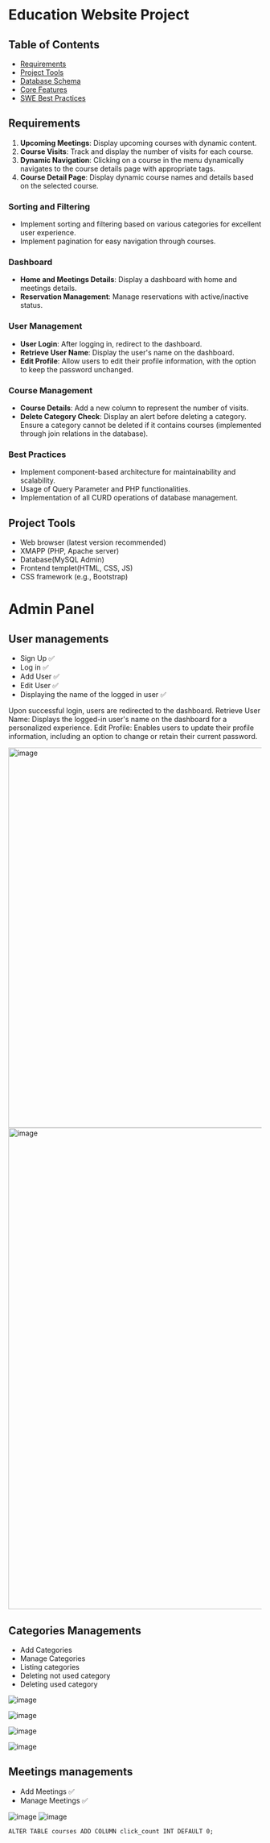 # Education Website Project

## Table of Contents
- [Requirements](#Requirements)
- [Project Tools](#Project-Tools)
- [Database Schema](#Database-Schema)
- [Core Features](#Core-Features)
- [SWE Best Practices](#SWE-Best-Practices)

## Requirements


1. **Upcoming Meetings**: Display upcoming courses with dynamic content.
2. **Course Visits**: Track and display the number of visits for each course.
3. **Dynamic Navigation**: Clicking on a course in the menu dynamically navigates to the course details page with appropriate tags.
4. **Course Detail Page**: Display dynamic course names and details based on the selected course.

### Sorting and Filtering
- Implement sorting and filtering based on various categories for excellent user experience.
- Implement pagination for easy navigation through courses.

### Dashboard
- **Home and Meetings Details**: Display a dashboard with home and meetings details.
- **Reservation Management**: Manage reservations with active/inactive status.

### User Management
- **User Login**: After logging in, redirect to the dashboard.
- **Retrieve User Name**: Display the user's name on the dashboard.
- **Edit Profile**: Allow users to edit their profile information, with the option to keep the password unchanged.

### Course Management
- **Course Details**: Add a new column to represent the number of visits.
- **Delete Category Check**: Display an alert before deleting a category. Ensure a category cannot be deleted if it contains courses (implemented through join relations in the database).

### Best Practices
- Implement component-based architecture for maintainability and scalability.
- Usage of Query Parameter and PHP functionalities.
- Implementation of all CURD operations of database management.

## Project Tools

- Web browser (latest version recommended)
- XMAPP (PHP, Apache server)
- Database(MySQL Admin)
- Frontend templet(HTML, CSS, JS)
- CSS framework (e.g., Bootstrap)


# Admin Panel

## User managements
- Sign Up ✅
- Log in ✅
- Add User ✅
- Edit User ✅
- Displaying the name of the logged in user ✅


Upon successful login, users are redirected to the dashboard.
Retrieve User Name: Displays the logged-in user's name on the dashboard for a personalized experience.
Edit Profile: Enables users to update their profile information, including an option to change or retain their current password.

<img width="755" alt="image" src="https://github.com/astral-fate/UN-Women-Back-End-Scholarship/assets/63984422/2c268d6a-15f9-4d74-82d2-097c7a3f7292">

<img width="956" alt="image" src="https://github.com/astral-fate/UN-Women-Back-End-Scholarship/assets/63984422/59e947e1-2c81-4dcb-94e2-94ade9ecb647">

## Categories  Managements
- Add Categories 
- Manage Categories 
- Listing categories
- Deleting not used category
- Deleting used category

![image](https://github.com/astral-fate/Project_r10/assets/63984422/c50f0a90-a958-4b19-b996-768480d9087b)

![image](https://github.com/astral-fate/UN-Women-Back-End-Scholarship/assets/63984422/218feba8-6b2b-4cf3-90cd-4796670e4d70)

![image](https://github.com/astral-fate/UN-Women-Back-End-Scholarship/assets/63984422/4dcfad97-760a-4de1-8ab3-89764c8c1d79)


![image](https://github.com/astral-fate/UN-Women-Back-End-Scholarship/assets/63984422/c6d55187-3b86-4b0a-bea4-1bfbfd86b02e)

## Meetings  managements
- Add Meetings ✅
- Manage Meetings ✅

![image](https://github.com/astral-fate/UN-Women-Back-End-Scholarship/assets/63984422/37bcc383-a3fa-4513-a203-5ea588e1c361)
![image](https://github.com/astral-fate/Project_r10/assets/63984422/ecc22d1b-bb57-4067-84d3-1daaab79f381)





```
ALTER TABLE courses ADD COLUMN click_count INT DEFAULT 0;
```

